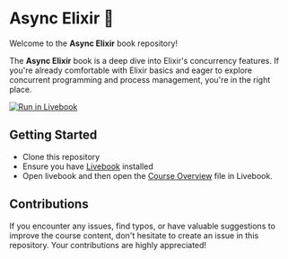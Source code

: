 # Async Elixir 🔮

Welcome to the **Async Elixir** book repository!

The **Async Elixir** book is a deep dive into Elixir's concurrency features. If you're already comfortable with Elixir basics and eager to explore concurrent programming and process management, you're in the right place.

[![Run in Livebook](https://livebook.dev/badge/v1/blue.svg)](https://livebook.dev/run?url=https%3A%2F%2Fgithub.com%2FArp-G%2Fasync-elixir%2Fblob%2Fmaster%2Fchapters%2Fch_0.0_start.livemd)

## Getting Started

* Clone this repository
* Ensure you have [Livebook](https://livebook.dev/) installed
* Open livebook and then open the [Course Overview](chapters/ch_0.0_start.livemd) file in Livebook.

## Contributions

If you encounter any issues, find typos, or have valuable suggestions to improve the course content, don't hesitate to create an issue in this repository. Your contributions are highly appreciated!
